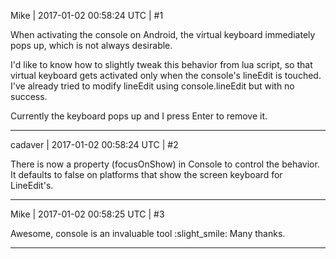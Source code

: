 Mike | 2017-01-02 00:58:24 UTC | #1

When activating the console on Android, the virtual keyboard immediately pops up, which is not always desirable.

I'd like to know how to slightly tweak this behavior from lua script, so that virtual keyboard gets activated only when the console's lineEdit is touched.
I've already tried to modify lineEdit using console.lineEdit but with no success.

Currently the keyboard pops up and I press Enter to remove it.

-------------------------

cadaver | 2017-01-02 00:58:24 UTC | #2

There is now a property (focusOnShow) in Console to control the behavior. It defaults to false on platforms that show the screen keyboard for LineEdit's.

-------------------------

Mike | 2017-01-02 00:58:25 UTC | #3

Awesome, console is an invaluable tool  :slight_smile:
Many thanks.

-------------------------

